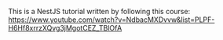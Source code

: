
This is a NestJS tutorial written by following this course: 
https://www.youtube.com/watch?v=NdbacMXDvvw&list=PLPF-H6Hf8xrrzXQvg3jMgotCEZ_TBlOfA
